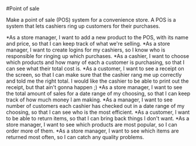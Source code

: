 #Point of sale

Make a point of sale (POS) system for a convenience store. A POS is a system that lets cashiers ring up customers for their purchases.

*As a store manager, I want to add a new product to the POS, with its name and price, so that I can keep track of what we're selling.
*As a store manager, I want to create logins for my cashiers, so I know who is responsible for ringing up which purchases.
*As a cashier, I want to choose which products and how many of each a customer is purchasing, so that I can see what their total cost is.
*As a customer, I want to see a receipt on the screen, so that I can make sure that the cashier rang me up correctly and told me the right total. I would like the cashier to be able to print out the receipt, but that ain't gonna happen ;)
*As a store manager, I want to see the total amount of sales for a date range of my choosing, so that I can keep track of how much money I am making.
*As a manager, I want to see number of customers each cashier has checked out in a date range of my choosing, so that I can see who is the most efficient.
*As a customer, I want to be able to return items, so that I can bring back things I don't want.
*As a store manager, I want to see which products are most popular, so I can order more of them.
*As a store manager, I want to see which items are returned most often, so I can catch any quality problems.
